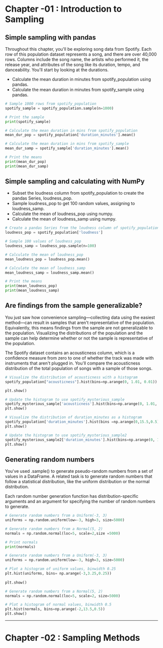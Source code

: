 # Chapter -01 :     Introduction to Sampling

## Simple sampling with pandas

Throughout this chapter, you'll be exploring song data from Spotify. Each row of this population dataset represents a song, and there are over 40,000 rows. Columns include the song name, the artists who performed it, the release year, and attributes of the song like its duration, tempo, and danceability. You'll start by looking at the durations.


* Calculate the mean duration in minutes from spotify_population using pandas.
* Calculate the mean duration in minutes from spotify_sample using pandas.


```py
# Sample 1000 rows from spotify_population
spotify_sample = spotify_population.sample(n=1000)

# Print the sample
print(spotify_sample)

# Calculate the mean duration in mins from spotify_population
mean_dur_pop = spotify_population['duration_minutes'].mean()

# Calculate the mean duration in mins from spotify_sample
mean_dur_samp = spotify_sample['duration_minutes'].mean()

# Print the means
print(mean_dur_pop)
print(mean_dur_samp)
```

## Simple sampling and calculating with NumPy

* Subset the loudness column from spotify_population to create the pandas Series, loudness_pop.
* Sample loudness_pop to get 100 random values, assigning to loudness_samp.
* Calculate the mean of loudness_pop using numpy.
* Calculate the mean of loudness_samp using numpy.


```py
# Create a pandas Series from the loudness column of spotify_population
loudness_pop = spotify_population['loudness']

# Sample 100 values of loudness_pop
loudness_samp = loudness_pop.sample(n=100)

# Calculate the mean of loudness_pop
mean_loudness_pop = loudness_pop.mean()

# Calculate the mean of loudness_samp
mean_loudness_samp = loudness_samp.mean()

# Print the means
print(mean_loudness_pop)
print(mean_loudness_samp)
```


## Are findings from the sample generalizable?
You just saw how convenience sampling—collecting data using the easiest method—can result in samples that aren't representative of the population. Equivalently, this means findings from the sample are not generalizable to the population. Visualizing the distributions of the population and the sample can help determine whether or not the sample is representative of the population.

The Spotify dataset contains an acousticness column, which is a confidence measure from zero to one of whether the track was made with instruments that aren't plugged in. You'll compare the acousticness distribution of the total population of songs with a sample of those songs.


```py
# Visualize the distribution of acousticness with a histogram
spotify_population["acousticness"].hist(bins=np.arange(0, 1.01, 0.01))

plt.show()

# Update the histogram to use spotify_mysterious_sample
spotify_mysterious_sample['acousticness'].hist(bins=np.arange(0, 1.01, 0.01))
plt.show()
```

```py
# Visualize the distribution of duration_minutes as a histogram
spotify_population['duration_minutes'].hist(bins =np.arange(0,15.5,0.5))
plt.show()

# Update the histogram to use spotify_mysterious_sample2
spotify_mysterious_sample2['duration_minutes'].hist(bins=np.arange(0, 15.5, 0.5))
plt.show()
```

## Generating random numbers
You've used .sample() to generate pseudo-random numbers from a set of values in a DataFrame. A related task is to generate random numbers that follow a statistical distribution, like the uniform distribution or the normal distribution.

Each random number generation function has distribution-specific arguments and an argument for specifying the number of random numbers to generate.


```py
# Generate random numbers from a Uniform(-3, 3)
uniforms = np.random.uniform(low=-3, high=3, size=5000)

# Generate random numbers from a Normal(5, 2)
normals = np.random.normal(loc=5, scale=2,size =5000)

# Print normals
print(normals)
```

```py
# Generate random numbers from a Uniform(-3, 3)
uniforms = np.random.uniform(low=-3, high=3, size=5000)

# Plot a histogram of uniform values, binwidth 0.25
plt.hist(uniforms, bins= np.arange(-3,3.25,0.25))
 
plt.show()
```

```py
# Generate random numbers from a Normal(5, 2)
normals = np.random.normal(loc=5, scale=2, size=5000)

# Plot a histogram of normal values, binwidth 0.5
plt.hist(normals, bins=np.arange(-2,13.5,0.5))
plt.show()
```

---------------------------------------------------------------------------------------------------------------------------------

# Chapter -02 : Sampling Methods
















